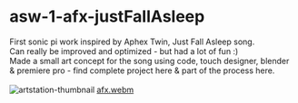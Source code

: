 # asw-1-afx-justFallAsleep
First sonic pi work inspired by Aphex Twin, Just Fall Asleep song. <br />
Can really be improved and optimized - but had a lot of fun :)<br />
Made a small art concept for the song using code, touch designer, blender & premiere pro - find complete project here & part of the process here.
<br /><br />
![artstation-thumbnail](https://user-images.githubusercontent.com/105500912/199106567-5a501631-e7db-4de4-8f52-dd941712d0f7.jpg)
[afx.webm](https://user-images.githubusercontent.com/105500912/199106602-8e4cc386-29a5-4cc0-bacc-4b8efd510e08.webm)
